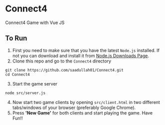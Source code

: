 # Connect4

Connect4 Game with Vue JS

## To Run
1. First you need to make sure that you have the latest `Node.js` installed. If not you can download and install it from [Node.js Downloads Page](https://nodejs.org/en/download/).
2. Clone this repo and go to the `Connect4` directory
```
git clone https://github.com/saadullah01/Connect4.git
cd Connect4
```
3. Start the game server
```
node src/server.js
```
4. Now start two game clients by opening `src/client.html` in two different tabs/windows of your browser (preferably Google Chrome).
5. Press **'New Game'** for both clients and start playing the game. Have Fun!!

